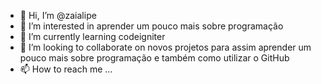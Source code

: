 - 👋 Hi, I’m @zaialipe
- 👀 I’m interested in aprender um pouco mais sobre programação
- 🌱 I’m currently learning  codeigniter
- 💞️ I’m looking to collaborate on novos projetos para assim aprender um pouco mais sobre programação e também  como utilizar o  GitHub
- 📫 How to reach me ...

<!---
zaialipe/zaialipe is a ✨ special ✨ repository because its `README.md` (this file) appears on your GitHub profile.
You can click the Preview link to take a look at your changes.
--->
